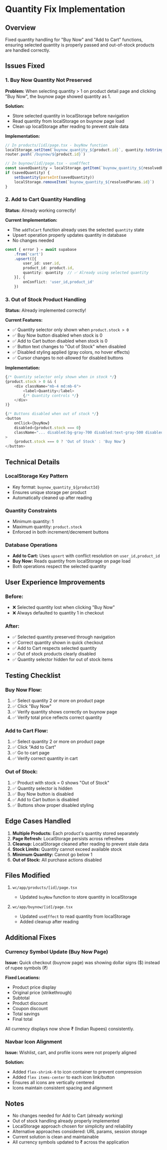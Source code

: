 # Quantity Fix Implementation

## Overview
Fixed quantity handling for "Buy Now" and "Add to Cart" functions, ensuring selected quantity is properly passed and out-of-stock products are handled correctly.

## Issues Fixed

### 1. Buy Now Quantity Not Preserved
**Problem:** When selecting quantity > 1 on product detail page and clicking "Buy Now", the buynow page showed quantity as 1.

**Solution:**
- Store selected quantity in localStorage before navigation
- Read quantity from localStorage on buynow page load
- Clean up localStorage after reading to prevent stale data

**Implementation:**
```typescript
// In products/[id]/page.tsx - buyNow function
localStorage.setItem(`buynow_quantity_${product.id}`, quantity.toString())
router.push(`/buynow/${product.id}`)

// In buynow/[id]/page.tsx - useEffect
const savedQuantity = localStorage.getItem(`buynow_quantity_${resolvedParams.id}`)
if (savedQuantity) {
    setQuantity(parseInt(savedQuantity))
    localStorage.removeItem(`buynow_quantity_${resolvedParams.id}`)
}
```

### 2. Add to Cart Quantity Handling
**Status:** Already working correctly!

**Current Implementation:**
- The `addToCart` function already uses the selected `quantity` state
- Upsert operation properly updates quantity in database
- No changes needed

```typescript
const { error } = await supabase
    .from('cart')
    .upsert([{
        user_id: user.id,
        product_id: product.id,
        quantity: quantity  // ✅ Already using selected quantity
    }], {
        onConflict: 'user_id,product_id'
    })
```

### 3. Out of Stock Product Handling
**Status:** Already implemented correctly!

**Current Features:**
- ✅ Quantity selector only shown when `product.stock > 0`
- ✅ Buy Now button disabled when stock is 0
- ✅ Add to Cart button disabled when stock is 0
- ✅ Button text changes to "Out of Stock" when disabled
- ✅ Disabled styling applied (gray colors, no hover effects)
- ✅ Cursor changes to not-allowed for disabled buttons

**Implementation:**
```typescript
{/* Quantity selector only shown when in stock */}
{product.stock > 0 && (
    <div className="mb-4 md:mb-6">
        <label>Quantity</label>
        {/* Quantity controls */}
    </div>
)}

{/* Buttons disabled when out of stock */}
<button
    onClick={buyNow}
    disabled={product.stock === 0}
    className="... disabled:bg-gray-700 disabled:text-gray-500 disabled:cursor-not-allowed"
>
    {product.stock === 0 ? 'Out of Stock' : 'Buy Now'}
</button>
```

## Technical Details

### LocalStorage Key Pattern
- Key format: `buynow_quantity_${productId}`
- Ensures unique storage per product
- Automatically cleaned up after reading

### Quantity Constraints
- Minimum quantity: 1
- Maximum quantity: `product.stock`
- Enforced in both increment/decrement buttons

### Database Operations
- **Add to Cart:** Uses `upsert` with conflict resolution on `user_id,product_id`
- **Buy Now:** Reads quantity from localStorage on page load
- Both operations respect the selected quantity

## User Experience Improvements

### Before:
- ❌ Selected quantity lost when clicking "Buy Now"
- ❌ Always defaulted to quantity 1 in checkout

### After:
- ✅ Selected quantity preserved through navigation
- ✅ Correct quantity shown in quick checkout
- ✅ Add to Cart respects selected quantity
- ✅ Out of stock products clearly disabled
- ✅ Quantity selector hidden for out of stock items

## Testing Checklist

### Buy Now Flow:
1. ✅ Select quantity 2 or more on product page
2. ✅ Click "Buy Now"
3. ✅ Verify quantity shows correctly on buynow page
4. ✅ Verify total price reflects correct quantity

### Add to Cart Flow:
1. ✅ Select quantity 2 or more on product page
2. ✅ Click "Add to Cart"
3. ✅ Go to cart page
4. ✅ Verify correct quantity in cart

### Out of Stock:
1. ✅ Product with stock = 0 shows "Out of Stock"
2. ✅ Quantity selector is hidden
3. ✅ Buy Now button is disabled
4. ✅ Add to Cart button is disabled
5. ✅ Buttons show proper disabled styling

## Edge Cases Handled

1. **Multiple Products:** Each product's quantity stored separately
2. **Page Refresh:** LocalStorage persists across refreshes
3. **Cleanup:** LocalStorage cleaned after reading to prevent stale data
4. **Stock Limits:** Quantity cannot exceed available stock
5. **Minimum Quantity:** Cannot go below 1
6. **Out of Stock:** All purchase actions disabled

## Files Modified

1. `wc/app/products/[id]/page.tsx`
   - Updated `buyNow` function to store quantity in localStorage

2. `wc/app/buynow/[id]/page.tsx`
   - Updated `useEffect` to read quantity from localStorage
   - Added cleanup after reading

## Additional Fixes

### Currency Symbol Update (Buy Now Page)
**Issue:** Quick checkout (buynow page) was showing dollar signs ($) instead of rupee symbols (₹)

**Fixed Locations:**
- Product price display
- Original price (strikethrough)
- Subtotal
- Product discount
- Coupon discount
- Total savings
- Final total

All currency displays now show ₹ (Indian Rupees) consistently.

### Navbar Icon Alignment
**Issue:** Wishlist, cart, and profile icons were not properly aligned

**Solution:**
- Added `flex-shrink-0` to icon container to prevent compression
- Added `flex items-center` to each icon link/button
- Ensures all icons are vertically centered
- Icons maintain consistent spacing and alignment

## Notes

- No changes needed for Add to Cart (already working)
- Out of stock handling already properly implemented
- LocalStorage approach chosen for simplicity and reliability
- Alternative approaches considered: URL params, session storage
- Current solution is clean and maintainable
- All currency symbols updated to ₹ across the application
